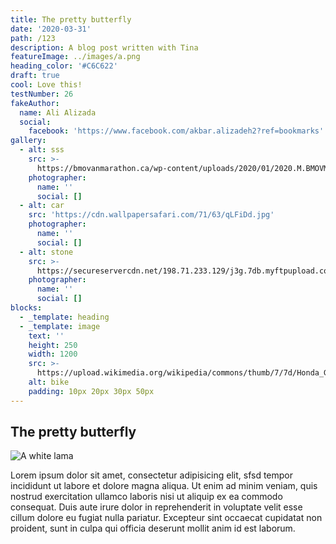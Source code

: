 ```yaml
---
title: The pretty butterfly
date: '2020-03-31'
path: /123
description: A blog post written with Tina
featureImage: ../images/a.png
heading_color: '#C6C622'
draft: true
cool: Love this!
testNumber: 26
fakeAuthor:
  name: Ali Alizada
  social:
    facebook: 'https://www.facebook.com/akbar.alizadeh2?ref=bookmarks'
gallery:
  - alt: sss
    src: >-
      https://bmovanmarathon.ca/wp-content/uploads/2020/01/2020.M.BMOVM_.1200x800.x.Medal_.Marathon-IMG_0481-lit.e-sk.jpg
    photographer:
      name: ''
      social: []
  - alt: car
    src: 'https://cdn.wallpapersafari.com/71/63/qLFiDd.jpg'
    photographer:
      name: ''
      social: []
  - alt: stone
    src: >-
      https://secureservercdn.net/198.71.233.129/j3g.7db.myftpupload.com/wp-content/uploads/2019/06/Change-your-perception-@myofficebooks-1200-x-800-px.jpg?time=1569069254
    photographer:
      name: ''
      social: []
blocks:
  - _template: heading
  - _template: image
    text: ''
    height: 250
    width: 1200
    src: >-
      https://upload.wikimedia.org/wikipedia/commons/thumb/7/7d/Honda_Gold_Wing_GL_1800_%28SC79_-_2018%29.jpg/1200px-Honda_Gold_Wing_GL_1800_%28SC79_-_2018%29.jpg
    alt: bike
    padding: 10px 20px 30px 50px
---
```

## The pretty butterfly

![A white lama](https://helpx.adobe.com/content/dam/help/en/stock/how-to/visual-reverse-image-search/jcr_content/main-pars/image/visual-reverse-image-search-v2_intro.jpg)

Lorem ipsum dolor sit amet, consectetur adipisicing elit, sfsd tempor incididunt ut labore et dolore magna aliqua. Ut enim ad minim veniam, quis nostrud exercitation ullamco laboris nisi ut aliquip ex ea commodo consequat. Duis aute irure dolor in reprehenderit in voluptate velit esse cillum dolore eu fugiat nulla pariatur. Excepteur sint occaecat cupidatat non proident, sunt in culpa qui officia deserunt mollit anim id est laborum.